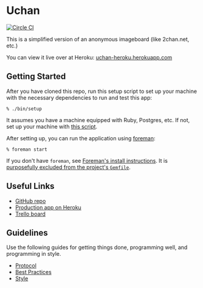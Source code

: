 # Uchan

[![Circle CI](https://circleci.com/gh/alexeyzab/uchan.svg?style=svg)](https://circleci.com/gh/alexeyzab/uchan)

This is a simplified version of an anonymous imageboard (like 2chan.net, etc.)

You can view it live over at Heroku:
[uchan-heroku.herokuapp.com](https://uchan-heroku.herokuapp.com/)

## Getting Started

After you have cloned this repo, run this setup script to set up your machine
with the necessary dependencies to run and test this app:

    % ./bin/setup

It assumes you have a machine equipped with Ruby, Postgres, etc. If not, set up
your machine with [this script].

[this script]: https://github.com/thoughtbot/laptop

After setting up, you can run the application using [foreman]:

    % foreman start

If you don't have `foreman`, see [Foreman's install instructions][foreman]. It
is [purposefully excluded from the project's `Gemfile`][exclude].

[foreman]: https://github.com/ddollar/foreman
[exclude]: https://github.com/ddollar/foreman/pull/437#issuecomment-41110407

## Useful Links

* [GitHub repo](https://github.com/alexeyzab/uchan)
* [Production app on Heroku](http://uchan-heroku.herokuapp.com)
* [Trello board](https://trello.com/b/RrBJnwwj/uchan)

## Guidelines

Use the following guides for getting things done, programming well, and
programming in style.

* [Protocol](http://github.com/thoughtbot/guides/blob/master/protocol)
* [Best Practices](http://github.com/thoughtbot/guides/blob/master/best-practices)
* [Style](http://github.com/thoughtbot/guides/blob/master/style)
